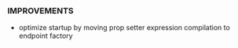 
### IMPROVEMENTS
- optimize startup by moving prop setter expression compilation to endpoint factory
